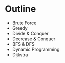 # Outline
* Brute Force
* Greedy
* Divide & Conquer
* Decrease & Conquer
* BFS & DFS
* Dynamic Programming
* Dijkstra